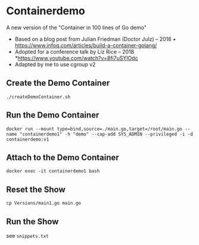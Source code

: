 # Containerdemo

A new version of the "Container in 100 lines of Go demo"
* Based on a blog post from Julian Friedman (Doctor Julz) – 2016 • https://www.infoq.com/articles/build-a-container-golang/
* Adopted for a conference talk by Liz Rice – 2018
*https://www.youtube.com/watch?v=8fi7uSYlOdc
* Adapted by me to use cgroup v2


## Create the Demo Container 
`./createDemoContainer.sh`

## Run the Demo Container
`docker run --mount type=bind,source=./main.go,target=/root/main.go --name "containerdemo1" -h "demo" --cap-add SYS_ADMIN --privileged -i -d containerdemo:v1`

## Attach to the Demo Container
`docker exec -it containerdemo1 bash`

## Reset the Show
`cp Versions/main1.go main.go`

## Run the Show
see `snippets.txt`